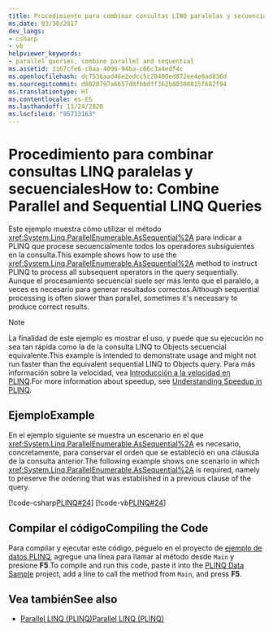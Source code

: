 ```yaml
---
title: Procedimiento para combinar consultas LINQ paralelas y secuenciales
ms.date: 03/30/2017
dev_langs:
- csharp
- vb
helpviewer_keywords:
- parallel queries, combine parallel and sequential
ms.assetid: 1167cfe6-c8aa-4096-94ba-c66c3a4edf4c
ms.openlocfilehash: dc7536aad46e2edcc5c20400ed872ee4e0ad836d
ms.sourcegitcommit: d8020797a6657d0fbbdff362b80300815f682f94
ms.translationtype: HT
ms.contentlocale: es-ES
ms.lasthandoff: 11/24/2020
ms.locfileid: "95713163"
---
```

# <a name="how-to-combine-parallel-and-sequential-linq-queries"></a><span data-ttu-id="852d9-102">Procedimiento para combinar consultas LINQ paralelas y secuenciales</span><span class="sxs-lookup"><span data-stu-id="852d9-102">How to: Combine Parallel and Sequential LINQ Queries</span></span>

<span data-ttu-id="852d9-103">Este ejemplo muestra cómo utilizar el método <xref:System.Linq.ParallelEnumerable.AsSequential%2A> para indicar a PLINQ que procese secuencialmente todos los operadores subsiguientes en la consulta.</span><span class="sxs-lookup"><span data-stu-id="852d9-103">This example shows how to use the <xref:System.Linq.ParallelEnumerable.AsSequential%2A> method to instruct PLINQ to process all subsequent operators in the query sequentially.</span></span> <span data-ttu-id="852d9-104">Aunque el procesamiento secuencial suele ser más lento que el paralelo, a veces es necesario para generar resultados correctos.</span><span class="sxs-lookup"><span data-stu-id="852d9-104">Although sequential processing is often slower than parallel, sometimes it's necessary to produce correct results.</span></span>  
  
> [!NOTE]
> <span data-ttu-id="852d9-105">La finalidad de este ejemplo es mostrar el uso, y puede que su ejecución no sea tan rápida como la de la consulta LINQ to Objects secuencial equivalente.</span><span class="sxs-lookup"><span data-stu-id="852d9-105">This example is intended to demonstrate usage and might not run faster than the equivalent sequential LINQ to Objects query.</span></span> <span data-ttu-id="852d9-106">Para más información sobre la velocidad, vea [Introducción a la velocidad en PLINQ](understanding-speedup-in-plinq.md).</span><span class="sxs-lookup"><span data-stu-id="852d9-106">For more information about speedup, see [Understanding Speedup in PLINQ](understanding-speedup-in-plinq.md).</span></span>  
  
## <a name="example"></a><span data-ttu-id="852d9-107">Ejemplo</span><span class="sxs-lookup"><span data-stu-id="852d9-107">Example</span></span>  

 <span data-ttu-id="852d9-108">En el ejemplo siguiente se muestra un escenario en el que <xref:System.Linq.ParallelEnumerable.AsSequential%2A> es necesario, concretamente, para conservar el orden que se estableció en una cláusula de la consulta anterior.</span><span class="sxs-lookup"><span data-stu-id="852d9-108">The following example shows one scenario in which <xref:System.Linq.ParallelEnumerable.AsSequential%2A> is required, namely to preserve the ordering that was established in a previous clause of the query.</span></span>  
  
 [!code-csharp[PLINQ#24](../../../samples/snippets/csharp/VS_Snippets_Misc/plinq/cs/plinqsamples.cs#24)]
 [!code-vb[PLINQ#24](../../../samples/snippets/visualbasic/VS_Snippets_Misc/plinq/vb/plinqsnippets1.vb#24)]  
  
## <a name="compiling-the-code"></a><span data-ttu-id="852d9-109">Compilar el código</span><span class="sxs-lookup"><span data-stu-id="852d9-109">Compiling the Code</span></span>  

 <span data-ttu-id="852d9-110">Para compilar y ejecutar este código, péguelo en el proyecto de [ejemplo de datos PLINQ](plinq-data-sample.md), agregue una línea para llamar al método desde `Main` y presione **F5**.</span><span class="sxs-lookup"><span data-stu-id="852d9-110">To compile and run this code, paste it into the [PLINQ Data Sample](plinq-data-sample.md) project, add a line to call the method from `Main`, and press **F5**.</span></span>  
  
## <a name="see-also"></a><span data-ttu-id="852d9-111">Vea también</span><span class="sxs-lookup"><span data-stu-id="852d9-111">See also</span></span>

- [<span data-ttu-id="852d9-112">Parallel LINQ (PLINQ)</span><span class="sxs-lookup"><span data-stu-id="852d9-112">Parallel LINQ (PLINQ)</span></span>](introduction-to-plinq.md)
